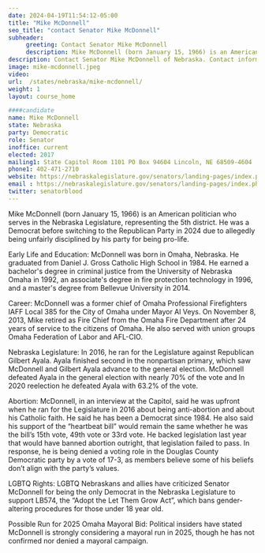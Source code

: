 ```yaml
---
date: 2024-04-19T11:54:12-05:00
title: "Mike McDonnell"
seo_title: "contact Senator Mike McDonnell"
subheader:
     greeting: Contact Senator Mike McDonnell
     description: Mike McDonnell (born January 15, 1966) is an American politician who serves in the Nebraska Legislature, representing the 5th district. He was a Democrat before switching to the Republican Party in 2024 due to allegedly being unfairly disciplined by his party for being pro-life.
description: Contact Senator Mike McDonnell of Nebraska. Contact information for Mike McDonnell includes email address, phone number, and mailing address.
image: mike-mcdonnell.jpeg
video:
url:  /states/nebraska/mike-mcdonnell/
weight: 1
layout: course_home

####candidate
name: Mike McDonnell
state: Nebraska
party: Democratic
role: Senator
inoffice: current
elected: 2017
mailing1: State Capitol Room 1101 PO Box 94604 Lincoln, NE 68509-4604
phone1: 402-471-2710
website: https://nebraskalegislature.gov/senators/landing-pages/index.php?District=5/
email : https://nebraskalegislature.gov/senators/landing-pages/index.php?District=5/
twitter: senatorblood
---
```


Mike McDonnell (born January 15, 1966) is an American politician who serves in the Nebraska Legislature, representing the 5th district. He was a Democrat before switching to the Republican Party in 2024 due to allegedly being unfairly disciplined by his party for being pro-life.

Early Life and Education:
McDonnell was born in Omaha, Nebraska. He graduated from Daniel J. Gross Catholic High School in 1984. He earned a bachelor's degree in criminal justice from the University of Nebraska Omaha in 1992, an associate's degree in fire protection technology in 1996, and a master's degree from Bellevue University in 2014.

Career:
McDonnell was a former chief of Omaha Professional Firefighters IAFF Local 385 for the City of Omaha under Mayor Al Veys. On November 8, 2013, Mike retired as Fire Chief from the Omaha Fire Department after 24 years of service to the citizens of Omaha. He also served with union groups Omaha Federation of Labor and AFL-CIO.

Nebraska Legislature:
In 2016, he ran for the Legislature against Republican Gilbert Ayala. Ayala finished second in the nonpartisan primary, which saw McDonnell and Gilbert Ayala advance to the general election. McDonnell defeated Ayala in the general election with nearly 70% of the vote and In 2020 reelection he defeated Ayala with 63.2% of the vote.

Abortion:
McDonnell, in an interview at the Capitol, said he was upfront when he ran for the Legislature in 2016 about being anti-abortion and about his Catholic faith. He said he has been a Democrat since 1984. He also said his support of the “heartbeat bill” would remain the same whether he was the bill’s 15th vote, 49th vote or 33rd vote. He backed legislation last year that would have banned abortion outright, that legislation failed to pass. In response, he is being denied a voting role in the Douglas County Democratic party by a vote of 17-3, as members believe some of his beliefs don’t align with the party’s values.

LGBTQ Rights:
LGBTQ Nebraskans and allies have criticized Senator McDonnell for being the only Democrat in the Nebraska Legislature to support LB574, the “Adopt the Let Them Grow Act”, which bans gender-altering procedures for those under 18 year old.

Possible Run for 2025 Omaha Mayoral Bid:
Political insiders have stated McDonnell is strongly considering a mayoral run in 2025, though he has not confirmed nor denied a mayoral campaign.
